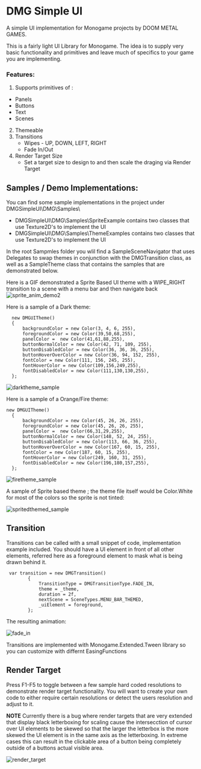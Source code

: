 # DMG Simple UI

A simple UI implementation for Monogame projects by DOOM METAL GAMES.

This is a fairly light UI Library for Monogame. The idea is to supply very basic functionality and primitives and leave much of specifics to your game you are implementing.

### Features:

1. Supports primitives of :
 - Panels
 - Buttons
 - Text
 - Scenes
2. Themeable
3. Transitions
   - Wipes - UP, DOWN, LEFT, RIGHT
   - Fade In/Out
4. Render Target Size
   - Set a target size to design to and then scale the draging via Render Target

## Samples / Demo Implementations:

You can find some sample implementations in the project under DMGSimpleUI\DMG\Samples\
- DMGSimpleUI\DMG\Samples\SpriteExample contains two classes that use Texture2D's to implement the UI
- DMGSimpleUI\DMG\Samples\ThemeExamples contains two classes that use Texture2D's to implement the UI
  
In the root Sampmles folder you wlil find a SampleSceneNavigator that uses Delegates to swap themes in conjunction with the DMGTransition class, as well as a SampleTheme class that contains the samples that are demonstrated below.


Here is a GIF demonstrated a Sprite Based UI theme with a WIPE_RIGHT transition to a scene with a menu bar and then navigate back
![sprite_anim_demo2](https://github.com/ckidwell/DMGSimpleUI/assets/3445949/440404c9-24d0-47c4-a809-28df993af4e3)


Here is a sample of a Dark theme:

```
  new DMGUITheme()
  {
      backgroundColor = new Color(3, 4, 6, 255),
      foregroundColor = new Color(39,50,68,255),
      panelColor =  new Color(41,61,88,255),
      buttonNormalColor = new Color(42, 71, 109, 255),
      buttonDisabledColor = new Color(36, 36, 36, 255),
      buttonHoverOverColor = new Color(36, 94, 152, 255),
      fontColor = new Color(111, 156, 245, 255),
      fontHoverColor = new Color(109,156,249,255),
      fontDisabledColor = new Color(111,130,130,255),
  };
```

![darktheme_sample](https://github.com/ckidwell/DMGSimpleUI/assets/3445949/ba3fcb1e-9c1f-47bd-bc31-124e81a640aa)

Here is a sample of a Orange/Fire theme:

```
new DMGUITheme()
  {
      backgroundColor = new Color(45, 26, 26, 255),
      foregroundColor = new Color(45, 26, 26, 255),
      panelColor =  new Color(66,31,29,255),
      buttonNormalColor = new Color(148, 52, 24, 255),
      buttonDisabledColor = new Color(113, 66, 36, 255),
      buttonHoverOverColor = new Color(167, 60, 15, 255),
      fontColor = new Color(187, 60, 15, 255),
      fontHoverColor = new Color(249, 160, 31, 255),
      fontDisabledColor = new Color(196,180,157,255),
  };

```
![firetheme_sample](https://github.com/ckidwell/DMGSimpleUI/assets/3445949/4c651fa2-8b45-428f-90f1-0ceb1f4282ac)

A sample of  Sprite based theme ; the theme file itself would be Color.White for most of the colors so the sprite is not tinted:



![spritedthemed_sample](https://github.com/ckidwell/DMGSimpleUI/assets/3445949/99154c21-2669-48c6-bb66-8fe7b3e0ab04)



## Transition
Transitions can be called with a small snippet of code, implementation example included.  You should have a UI element in front of all other elements, referred here as a foreground element to mask what is being drawn behind it.


```
 var transition = new DMGTransition()
        {
            TransitionType = DMGTransitionType.FADE_IN,
            theme = _theme,
            duration = 2f,
            nextScene = SceneTypes.MENU_BAR_THEMED,
            _uiElement = foreground,
        };
```

The resulting animation:

![fade_in](https://github.com/ckidwell/DMGSimpleUI/assets/3445949/ad0f55f4-cf46-4b2c-b5bf-b7ce3b98bd77)

Transitions are implemented with Monogame.Extended.Tween library so you can customize with differnt EasingFunctions

## Render Target

Press F1-F5 to toggle between a few sample hard coded resolutions to demonstrate render target functionality. You will want to create your own code to either require certain resolutions or detect the users resolution and adjust to it.

**NOTE** Currently there is a bug where render targets that are very extended that display black letterboxing for scaling cause the intersecction of cursor over UI elements to be skewed so that the larger the letterbox is the more skewed the UI element is in the same axis as the letterboxing. In extreme cases this can result in the clickable area of a button being  completely outside of a buttons actual visible area.

![render_target](https://github.com/ckidwell/DMGSimpleUI/assets/3445949/354ccff3-8fd7-43dd-8f84-ba3dd217142c)

